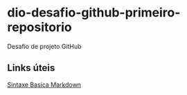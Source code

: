 # dio-desafio-github-primeiro-repositorio
Desafio de projeto GitHub

## Links úteis 
[Sintaxe Basica Markdown](https://www.markdownguide.org/basic-syntax/)
